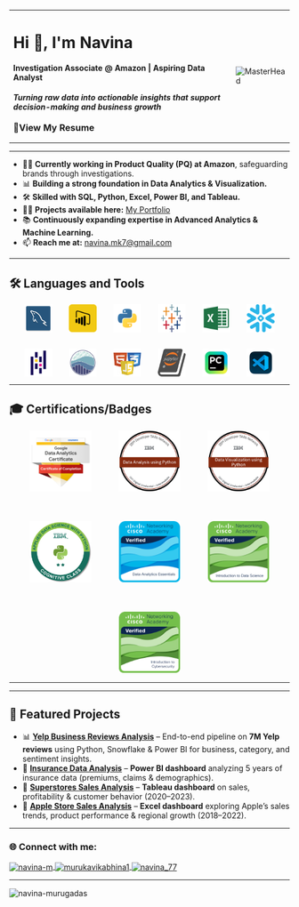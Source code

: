 <div align="center">

<table>
<tr>
<td>

<h1>Hi 👋, I'm Navina</h1>
<h4>Investigation Associate @ Amazon | Aspiring Data Analyst</h4>
<h4><i>Turning raw data into actionable insights that support decision-making and business growth</i></h4>
<p align="left">
  <a href="Resume/Navina_DataAnalyst.pdf" target="_blank" style="text-decoration:none; font-weight:bold; font-size:16px;">
    📄View My Resume
  </a>
</p>


</td>
<td>
  <img src="https://i.pinimg.com/originals/fc/71/63/fc71635c7f1b09ed30413f59bb749582.gif" 
       alt="MasterHead" width="350" />
</td>
</tr>
</table>

</div>

---

- 👩‍💼 **Currently working in Product Quality (PQ) at Amazon**, safeguarding brands through investigations.  
- 📊 **Building a strong foundation in Data Analytics & Visualization.**  
- 🛠️ **Skilled with SQL, Python, Excel, Power BI, and Tableau.**  
- 👨‍💻 **Projects available here:** [My Portfolio](https://navina-murugadas.github.io/Portfolio/)  
- 📚 **Continuously expanding expertise in Advanced Analytics & Machine Learning.**  
- 📫 **Reach me at:** navina.mk7@gmail.com  

---

## 🛠️ Languages and Tools  

<div style="display: flex; flex-wrap: wrap; justify-content: center; gap: 30px; align-items: center; margin-top: 10px;">
  <!-- MySQL -->
  <img src="Assets/MySQL.png" alt="MySQL" width="50" height="50"/>
  <!-- PowerBI -->
  <img src="Assets/PowerBI.png" alt="PowerBI" width="50" height="50"/>
  <!-- Python -->
  <img src="Assets/Python.png" alt="Python" width="50" height="50"/>
  <!-- Tableau -->
  <img src="Assets/Tableau.jpg" alt="Tableau" width="50" height="50"/>
  <!-- Excel -->
  <img src="Assets/Excel.png" alt="Excel" width="50" height="50"/>
  <!-- Snowflake -->
  <img src="Assets/Snowflake.png" alt="Snowflake" width="50" height="50"/>
  <!-- Pandas -->
  <img src="Assets/Pandas.png" alt="Pandas" width="50" height="50"/>
  <!-- Seaborn -->
  <img src="Assets/Seaborn.png" alt="Seaborn" width="50" height="50"/>
  <!-- HCJ -->
  <img src="Assets/HCJ.png" alt="HTML_CSS_JS" width="50" height="50"/>
  <!-- Jupyter -->
  <img src="Assets/Jupyter.png" alt="Jupyter" width="50" height="50"/>
  <!-- Pycharm -->
  <img src="Assets/Pycharm.png" alt="Pycharm" width="50" height="50"/>
  <!-- VSC -->
  <img src="Assets/VSC.png" alt="Visual Studio Code" width="50" height="50"/>
  

</div>

---

## 🎓 Certifications/Badges

<div style="display: flex; flex-wrap: wrap; justify-content: center; gap: 50px; align-items: center; margin-top: 10px;">
  
  <!-- Google Data Analytics -->
  <a href="https://www.credly.com/badges/70d6309a-280d-4869-8c66-6721f497fc71/public_url" target="_blank" rel="noreferrer">
    <img src="Badges/Google-Data-Analytics.png" alt="Google Data Analytics" width="110" height="110"/>
  </a>

  <!-- IBM Data Analysis -->
  <a href="https://www.credly.com/badges/c5878ae9-e99c-462d-894a-1dd1c6643767/public_url" target="_blank" rel="noreferrer">
    <img src="Badges/IBM data-analysis-using-python.png" alt="IBM Data Science" width="110" height="110"/>
  </a>

  <!-- IBM Data Visualization -->
  <a href="https://www.credly.com/badges/81a579ab-21e3-41cf-ad82-f295d59934d7/public_url" target="_blank" rel="noreferrer">
    <img src="Badges/IBM data-visualization-using-python.png" alt="IBM Data Science" width="110" height="110"/>
  </a>

  <!-- IBM Data Science -->
  <a href="https://www.credly.com/badges/b939d877-a5aa-4d18-a57b-83fed5e425e4/public_url" target="_blank" rel="noreferrer">
    <img src="Badges/IBM applied-data-science-with-python-level-2.png" alt="IBM Data Science" width="110" height="110"/>
  </a>

  <!-- Cisco Data Analytics Essentials -->
  <a href="https://www.credly.com/badges/bf03677b-55d4-496c-b183-481880573a1f/public_url" target="_blank" rel="noreferrer">
    <img src="Badges/CISCO Data-Analytics-essentials.png" alt="CISCO Data Analytics Essentials" width="110" height="110"/>
  </a>

  <!-- Cisco Data Science -->
  <a href="https://www.credly.com/badges/e9e4dce4-5175-4e37-a113-921b70148906/public_url" target="_blank" rel="noreferrer">
    <img src="Badges/CISCO Introduction-to-Data-Science.png" alt="CISCO Data Analytics Essentials" width="110" height="110"/>
  </a>

  <!-- Cisco Cyber Security -->
  <a href="https://www.credly.com/badges/5ba3c60d-cb9a-4597-b3ee-796e976dd9e3/public_url" target="_blank" rel="noreferrer">
    <img src="Badges/CISCO Introduction-to-CyberSecurity.png" alt="CISCO Data Analytics Essentials" width="110" height="110"/>
  </a>
  
</div>

---


---

## 📌 Featured Projects  

- 📊 [**Yelp Business Reviews Analysis**](https://github.com/Navina-Murugadas/Yelp_Business_Review_Analysis) – End-to-end pipeline on **7M Yelp reviews** using Python, Snowflake & Power BI for business, category, and sentiment insights.  
- 🏥 [**Insurance Data Analysis**](https://github.com/Navina-Murugadas/Insurance_Data_Analysis) – **Power BI dashboard** analyzing 5 years of insurance data (premiums, claims & demographics).  
- 🛒 [**Superstores Sales Analysis**](https://github.com/Navina-Murugadas/Superstores_Tableau) – **Tableau dashboard** on sales, profitability & customer behavior (2020–2023).  
- 🍏 [**Apple Store Sales Analysis**](https://github.com/Navina-Murugadas/Apple_Global_Sales_Analysis) – **Excel dashboard** exploring Apple’s sales trends, product performance & regional growth (2018–2022).  

---

<h3 align="left">🌐 Connect with me:</h3>
<p align="left">
<a href="https://linkedin.com/in/navina-m" target="blank">
  <img align="center" src="https://raw.githubusercontent.com/rahuldkjain/github-profile-readme-generator/master/src/images/icons/Social/linked-in-alt.svg" alt="navina-m" height="30" width="40" />
</a>
<a href="https://www.hackerrank.com/murukavikabhina1" target="blank">
  <img align="center" src="https://raw.githubusercontent.com/rahuldkjain/github-profile-readme-generator/master/src/images/icons/Social/hackerrank.svg" alt="murukavikabhina1" height="30" width="40" />
</a>
<a href="https://leetcode.com/navina_77" target="blank">
  <img align="center" src="https://raw.githubusercontent.com/rahuldkjain/github-profile-readme-generator/master/src/images/icons/Social/leet-code.svg" alt="navina_77" height="30" width="40" />
</a>
</p>

---

<p><img align="center" src="https://github-readme-stats.vercel.app/api/top-langs?username=navina-murugadas&show_icons=true&locale=en&layout=compact" alt="navina-murugadas" /></p>
